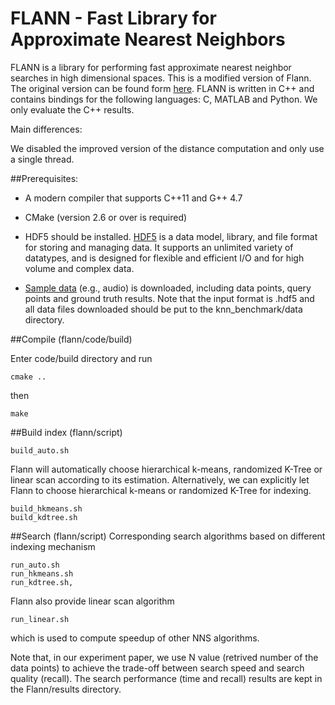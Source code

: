 FLANN - Fast Library for Approximate Nearest Neighbors
======================================================

FLANN is a library for performing fast approximate nearest neighbor searches in high dimensional spaces. This is a modified version of Flann. The original version can be found form  [here](http://www.cs.ubc.ca/~mariusm/flann). FLANN is written in C++ and contains bindings for the following languages: C, MATLAB and Python. We only evaluate the C++ results.

Main differences:

We disabled the improved version of the distance computation and only use a single thread.

##Prerequisites:

- A modern compiler that supports C++11 and G++ 4.7

- CMake (version 2.6 or over is required)

- HDF5 should be installed. [HDF5](https://www.hdfgroup.org/HDF5/) is a data model, library, and file format for storing and managing data. It supports an unlimited variety of datatypes, and is designed for flexible and efficient I/O and for high volume and complex data.

- [Sample data](https://github.com/DBWangGroupUNSW/nns_benchmark/tree/master/data) (e.g., audio) is downloaded, including data points, query points and ground truth results. Note that the input format is .hdf5 and all data files downloaded should be put to the knn_benchmark/data directory.

##Compile  (flann/code/build)

Enter code/build directory and run 
```
cmake .. 
```
then

```
make
```

##Build index (flann/script)

```
build_auto.sh
```
Flann will automatically choose hierarchical k-means, randomized K-Tree or linear scan according to its estimation.
Alternatively, we can explicitly let Flann to choose hierarchical k-means or randomized K-Tree for indexing.

```
build_hkmeans.sh 
build_kdtree.sh 
```

##Search (flann/script)
Corresponding search algorithms based on different indexing mechanism 
```
run_auto.sh
run_hkmeans.sh
run_kdtree.sh, 
```
Flann also provide linear scan algorithm 
```
run_linear.sh
```
which is used to compute speedup of other NNS algorithms.


Note that, in our experiment paper, we use N value (retrived number of the data points) to achieve the trade-off between search speed and search quality (recall). The search performance (time and recall) results are kept in the Flann/results directory.

